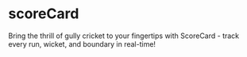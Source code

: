 # scoreCard
Bring the thrill of gully cricket to your fingertips with ScoreCard - track every run, wicket, and boundary in real-time!
